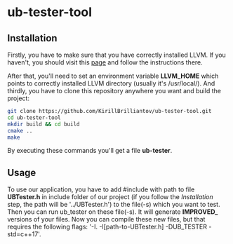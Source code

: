 # ub-tester-tool
## Installation
Firstly, you have to make sure that you have correctly installed LLVM. If you haven't, you should visit this [page](https://clang.llvm.org/docs/LibASTMatchersTutorial.html) and follow the instructions there.

After that, you'll need to set an environment variable **LLVM_HOME** which points to correctly installed LLVM directory (usually it's /usr/local/).
And thirdly, you have to clone this repository anywhere you want and build the project:
```bash
git clone https://github.com/KirillBrilliantov/ub-tester-tool.git
cd ub-tester-tool
mkdir build && cd build
cmake ..
make
```
By executing these commands you'll get a file **ub-tester**.

## Usage
To use our application, you have to add #include with path to file **UBTester.h** in include folder of our project (if you follow the *Installation* step, the path will be '../UBTester.h') to the file(-s) which you want to test. Then you can run ub_tester on these file(-s). It will generate **IMPROVED_** versions of your files. Now you can compile these new files, but that requires the following flags: '-I. -I[path-to-UBTester.h] -DUB_TESTER -std=c++17'.


 
